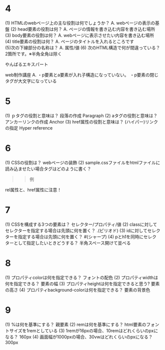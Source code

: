 # 4
(1)  HTMLのwebページ上の主な役割は何でしょうか？
A. webページの表示の基盤
(2) head要素の役割は何？
A. ページの情報を書き込む内容を書き込む場所
(3) body要素の役割は何？
A. webページに表示させたい内容を書き込む場所
(4) title要素の役割は何？
A. ページのタイトルを入れるところです   
(5)次の下線部分の名称は？
A.  属性/値
(6) 次のHTML構造で何が間違っている？2箇所です。※半角全角は除く
<p  class=”nago”>やんばる<a>エキスパート</P>web制作講座</a> 
A.  ・p要素とa要素が入れ子構造になっていない。
    ・p要素の閉じタグが大文字になっている

# 5
(1) ｐタグの役割と意味は？
段落の作成 Paragraph
(2) aタグの役割と意味は？
アンカーリンクの作成 Anchor
(3) href属性の役割と意味は？
(ハイパー)リンクの指定 Hyper reference   

# 6
(1) CSSの役割は？
webページの装飾
(2) sample.cssファイルをhtmlファイルに読み込ませたい場合<link>タグはどのように書く？
>>例
<link rel="stylesheet" href="sample.css">
rel属性と、href属性に注意！

# 7
(1) CSSを構成する3つの要素は？
セレクター/プロパティ/値
(2) classに対してセレクターを指定する場合は先頭に何を置く？
.(ピリオド)
(3) idに対してセレクターを指定する場合は先頭に何を置く？
#(シャープ)
(4) pとh1を同時にセレクターとして指定したいときどうする？
半角スペース開けて並べる

# 8
(1) プロパティcolorは何を指定できる？
フォントの配色
(2) プロパティwidthは何を指定できる？
要素の幅
(3) プロパティheightは何を指定できると思う?
要素の高さ
(4) プロパティbackground-colorは何を指定できる？
要素の背景色

# 9
(1) %は何を基準にする？
親要素
(2) remは何を基準にする？
html要素のフォントサイズを1remとしている
(3) 1remが16pxの場合、10remはどれくらいのpxになる？
160px
(4) 画面幅が1000pxの場合、30vwはどれくらいのpxになる？
300px
